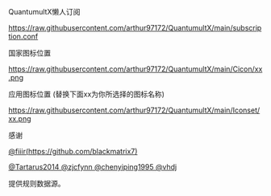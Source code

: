 QuantumultX懒人订阅

https://raw.githubusercontent.com/arthur97172/QuantumultX/main/subscription.conf

国家图标位置

https://raw.githubusercontent.com/arthur97172/QuantumultX/main/Cicon/xx.png

应用图标位置 (替换下面xx为你所选择的图标名称)

https://raw.githubusercontent.com/arthur97172/QuantumultX/main/Iconset/xx.png


感谢

[@fiiir(https://github.com/blackmatrix7)](https://github.com/blackmatrix7)

[@Tartarus2014 @zjcfynn @chenyiping1995 @vhdj](https://github.com/Centralmatrix3)

提供规则数据源。
